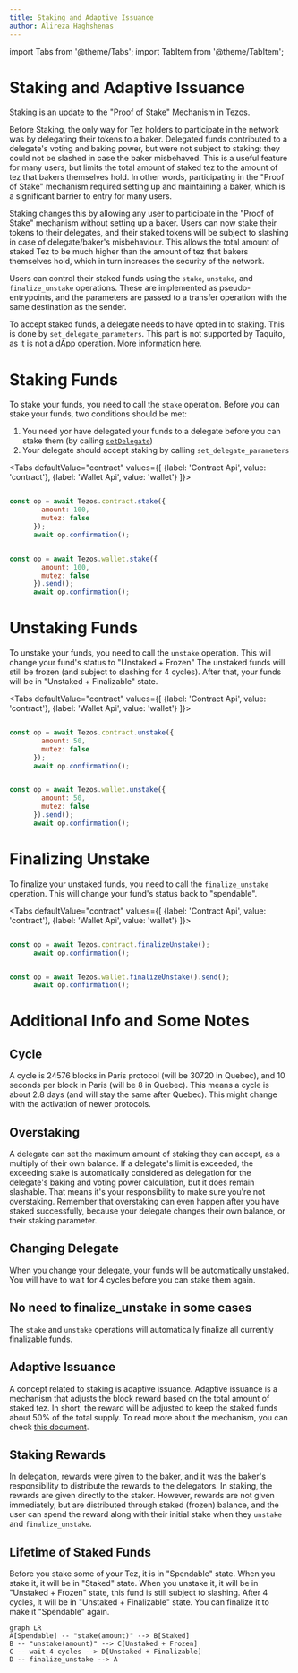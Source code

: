 ```yaml
---
title: Staking and Adaptive Issuance
author: Alireza Haghshenas
---
```


import Tabs from '@theme/Tabs';
import TabItem from '@theme/TabItem';

# Staking and Adaptive Issuance

Staking is an update to the "Proof of Stake" Mechanism in Tezos.

Before Staking, the only way for Tez holders to participate in the network was by delegating their tokens to a baker. Delegated funds contributed to a delegate's voting and baking power, but were not subject to staking: they could not be slashed in case the baker misbehaved. This is a useful feature for many users, but limits the total amount of staked tez to the amount of tez that bakers themselves hold. In other words, participating in the "Proof of Stake" mechanism required setting up and maintaining a baker, which is a significant barrier to entry for many users.

Staking changes this by allowing any user to participate in the "Proof of Stake" mechanism without setting up a baker. Users can now stake their tokens to their delegates, and their staked tokens will be subject to slashing in case of delegate/baker's misbehaviour. This allows the total amount of staked Tez to be much higher than the amount of tez that bakers themselves hold, which in turn increases the security of the network.

Users can control their staked funds using the `stake`, `unstake`, and `finalize_unstake` operations. These are implemented as pseudo-entrypoints, and the parameters are passed to a transfer operation with the same destination as the sender.

To accept staked funds, a delegate needs to have opted in to staking. This is done by `set_delegate_parameters`. This part is not supported by Taquito, as it is not a dApp operation. More information [here](https://tezos.gitlab.io/paris/adaptive_issuance.html#staking-policy-configuration).

# Staking Funds
To stake your funds, you need to call the `stake` operation.
Before you can stake your funds, two conditions should be met:
1. You need yor have delegated your funds to a delegate before you can stake them (by calling [`setDelegate`](#set_delegate))
1. Your delegate should accept staking by calling `set_delegate_parameters`


<Tabs
defaultValue="contract"
values={[
{label: 'Contract Api', value: 'contract'},
{label: 'Wallet Api', value: 'wallet'}
]}>
  <TabItem value="contract">

```javascript

const op = await Tezos.contract.stake({
        amount: 100,
        mutez: false
      });
      await op.confirmation();

```

  </TabItem>
  <TabItem value="wallet">

```javascript

const op = await Tezos.wallet.stake({
        amount: 100,
        mutez: false
      }).send();
      await op.confirmation();

```

  </TabItem>
</Tabs>

# Unstaking Funds

To unstake your funds, you need to call the `unstake` operation. This will change your fund's status to "Unstaked + Frozen"
The unstaked funds will still be frozen (and subject to slashing for 4 cycles). After that, your funds will be in "Unstaked + Finalizable" state.

<Tabs
defaultValue="contract"
values={[
{label: 'Contract Api', value: 'contract'},
{label: 'Wallet Api', value: 'wallet'}
]}>
  <TabItem value="contract">

```javascript

const op = await Tezos.contract.unstake({
        amount: 50,
        mutez: false
      });
      await op.confirmation();

```

  </TabItem>
  <TabItem value="wallet">

```javascript

const op = await Tezos.wallet.unstake({
        amount: 50,
        mutez: false
      }).send();
      await op.confirmation();

```

  </TabItem>
</Tabs>

# Finalizing Unstake

To finalize your unstaked funds, you need to call the `finalize_unstake` operation. This will change your fund's status back to "spendable".

<Tabs
defaultValue="contract"
values={[
{label: 'Contract Api', value: 'contract'},
{label: 'Wallet Api', value: 'wallet'}
]}>
  <TabItem value="contract">

```javascript

const op = await Tezos.contract.finalizeUnstake();
      await op.confirmation();

```

  </TabItem>
  <TabItem value="wallet">

```javascript

const op = await Tezos.wallet.finalizeUnstake().send();
      await op.confirmation();

```

  </TabItem>
</Tabs>

# Additional Info and Some Notes

## Cycle
A cycle is 24576 blocks in Paris protocol (will be 30720 in Quebec), and 10 seconds per block in Paris (will be 8 in Quebec). This means a cycle is about 2.8 days (and will stay the same after Quebec). This might change with the activation of newer protocols.

## Overstaking
A delegate can set the maximum amount of staking they can accept, as a multiply of their own balance. If a delegate's limit is exceeded, the exceeding stake is automatically considered as delegation for the delegate's baking and voting power calculation, but it does remain slashable. That means it's your responsibility to make sure you're not overstaking. Remember that overstaking can even happen after you have staked successfully, because your delegate changes their own balance, or their staking parameter.


## Changing Delegate
When you change your delegate, your funds will be automatically unstaked. You will have to wait for 4 cycles before you can stake them again.

## No need to finalize_unstake in some cases
The `stake` and `unstake` operations will automatically finalize all currently finalizable funds.

## Adaptive Issuance
A concept related to staking is adaptive issuance. Adaptive issuance is a mechanism that adjusts the block reward based on the total amount of staked tez. In short, the reward will be adjusted to keep the staked funds about 50% of the total supply. To read more about the mechanism, you can check [this document](https://tezos.gitlab.io/quebec/adaptive_issuance.html#adaptive-issuance).

## Staking Rewards
In delegation, rewards were given to the baker, and it was the baker's responsibility to distribute the rewards to the delegators. In staking, the rewards are given directly to the staker. However, rewards are not given immediately, but are distributed through staked (frozen) balance, and the user can spend the reward along with their initial stake when they `unstake` and `finalize_unstake`.

## Lifetime of Staked Funds

Before you stake some of your Tez, it is in "Spendable" state. When you stake it, it will be in "Staked" state. When you unstake it, it will be in "Unstaked + Frozen" state, this fund is still subject to slashing. After 4 cycles, it will be in "Unstaked + Finalizable" state. You can finalize it to make it "Spendable" again.

```mermaid
graph LR
A[Spendable] -- "stake(amount)" --> B[Staked]
B -- "unstake(amount)" --> C[Unstaked + Frozen]
C -- wait 4 cycles --> D[Unstaked + Finalizable]
D -- finalize_unstake --> A
```
